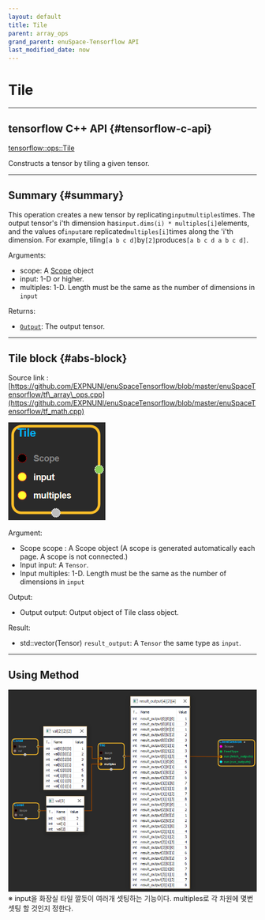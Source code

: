 ```yaml
--- 
layout: default 
title: Tile 
parent: array_ops 
grand_parent: enuSpace-Tensorflow API 
last_modified_date: now 
--- 
```


# Tile

---

## tensorflow C++ API {#tensorflow-c-api}

[tensorflow::ops::Tile](https://www.tensorflow.org/api_docs/cc/class/tensorflow/ops/tile.html)

Constructs a tensor by tiling a given tensor.

---

## Summary {#summary}

This operation creates a new tensor by replicating`inputmultiples`times. The output tensor's i'th dimension has`input.dims(i) * multiples[i]`elements, and the values of`input`are replicated`multiples[i]`times along the 'i'th dimension. For example, tiling`[a b c d]`by`[2]`produces`[a b c d a b c d]`.

Arguments:

* scope: A [Scope](https://www.tensorflow.org/versions/r1.4/api_docs/cc/class/tensorflow/scope.html#classtensorflow_1_1_scope) object
* input: 1-D or higher.
* multiples: 1-D. Length must be the same as the number of dimensions in `input`

Returns:

* [`Output`](https://www.tensorflow.org/versions/r1.4/api_docs/cc/class/tensorflow/output.html#classtensorflow_1_1_output): The output tensor.

---

## Tile block {#abs-block}

Source link :[https://github.com/EXPNUNI/enuSpaceTensorflow/blob/master/enuSpaceTensorflow/tf\_array\_ops.cpp](https://github.com/EXPNUNI/enuSpaceTensorflow/blob/master/enuSpaceTensorflow/tf_math.cpp)

![](./assets/array_ops/tile1.png)

Argument:

* Scope scope : A Scope object \(A scope is generated automatically each page. A scope is not connected.\)
* Input input: A `Tensor`.
* Input multiples: 1-D. Length must be the same as the number of dimensions in `input`

Output:

* Output output: Output object of Tile class object.

Result:

* std::vector\(Tensor\) `result_output`: A `Tensor` the same type as `input`.

---

## Using Method

![](./assets/array_ops/tile2.png)※ input을 화장실 타일 깔듯이 여러개 셋팅하는 기능이다. multiples로 각 차원에 몇번 셋팅 할 것인지 정한다.

